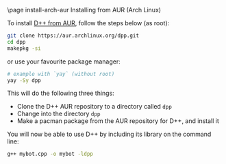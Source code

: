 \page install-arch-aur Installing from AUR (Arch Linux)

To install [D++ from AUR](https://aur.archlinux.org/packages/dpp), follow the steps below (as root):

```bash
git clone https://aur.archlinux.org/dpp.git
cd dpp
makepkg -si
```

or use your favourite package manager:

```bash
# example with `yay` (without root)
yay -Sy dpp
```

This will do the following three things:

- Clone the D++ AUR repository to a directory called `dpp`
- Change into the directory `dpp`
- Make a pacman package from the AUR repository for D++, and install it

You will now be able to use D++ by including its library on the command line:

```bash
g++ mybot.cpp -o mybot -ldpp
```